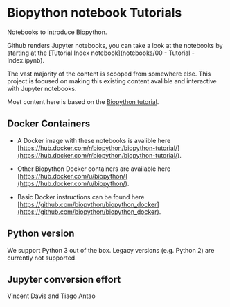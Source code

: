 Biopython notebook Tutorials
============================

Notebooks to introduce Biopython.

Github renders Jupyter notebooks, you can take a look at the notebooks by starting at the [Tutorial Index notebook](notebooks/00 - Tutorial - Index.ipynb).

The vast majority of the content is scooped from somewhere else. This project is focused on making this existing content avalible and interactive with Jupyter notebooks.

Most content here is based on the [Biopython tutorial](http://biopython.org/DIST/docs/tutorial/Tutorial.html).


Docker Containers
-----------------
- A Docker image with these notebooks is avalible here
[https://hub.docker.com/r/biopython/biopython-tutorial/](https://hub.docker.com/r/biopython/biopython-tutorial/).

- Other Biopython Docker containers are available here [https://hub.docker.com/u/biopython/](https://hub.docker.com/u/biopython/).

- Basic Docker instructions can be found here [https://github.com/biopython/biopython_docker](https://github.com/biopython/biopython_docker).


Python version
--------------

We support Python 3 out of the box. Legacy versions (e.g. Python 2) are
currently not supported.


Jupyter conversion effort
-------------------------

Vincent Davis and Tiago Antao
